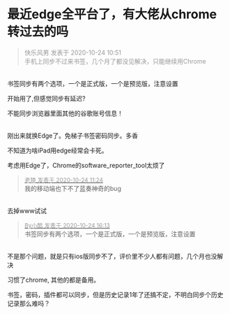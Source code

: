 # 最近edge全平台了，有大佬从chrome转过去的吗


<div class="quote"><blockquote><font color="#999999">快乐风男 发表于 2020-10-24 10:51</font><br />
<font color="#999999">手机上同步不过来书签，几个月了都没见解决，只能继续用Chrome</font></blockquote></div><br />
书签同步有两个选项，一个是正式版，一个是预览版，注意设置

开始用了,但感觉同步有延迟?

不能同步浏览器里面其他的谷歌账号信息！<br />
<br />
<img src="static/image/smiley/default/mad.gif" smilieid="11" border="0" alt="" /><img src="static/image/smiley/default/mad.gif" smilieid="11" border="0" alt="" /><img src="static/image/smiley/default/mad.gif" smilieid="11" border="0" alt="" />

刚出来就换Edge了。免梯子书签密码同步。多香

不知道为啥iPad用edge经常会卡死。

考虑用Edge了，Chrome的software_reporter_tool太烦了<img src="static/image/smiley/default/sad.gif" smilieid="2" border="0" alt="" />

<div class="quote"><blockquote><font size="2"><a href="https://www.hostloc.com/forum.php?mod=redirect&amp;goto=findpost&amp;pid=9344980&amp;ptid=757895" target="_blank"><font color="#999999">老猹 发表于 2020-10-24 11:24</font></a></font><br />
我的移动端也下不了蓝奏神奇的bug</blockquote></div><br />
去掉www试试

<div class="quote"><blockquote><font size="2"><a href="https://www.hostloc.com/forum.php?mod=redirect&amp;goto=findpost&amp;pid=9346320&amp;ptid=757895" target="_blank"><font color="#999999">By小酷 发表于 2020-10-24 16:13</font></a></font><br />
书签同步有两个选项，一个是正式版，一个是预览版，注意设置</blockquote></div><br />
不是那个问题，就是只有ios版同步不了，评价里不少人都有问题，几个月也没解决

习惯了chrome, 其他的都是备用。

书签，密码，插件都可以同步，但是历史记录1年了还搞不定，不明白同步个历史记录那么难吗？
